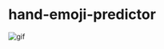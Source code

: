 # hand-emoji-predictor

![gif](https://user-images.githubusercontent.com/42085720/82749721-cf96ad80-9dc8-11ea-83d0-42e15783189c.gif)
